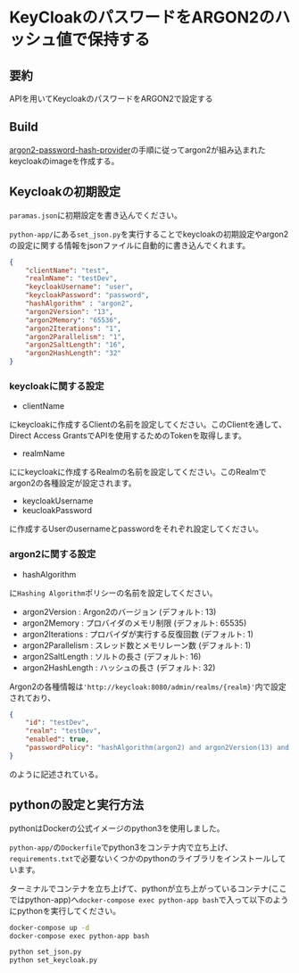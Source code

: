 # KeyCloakのパスワードをARGON2のハッシュ値で保持する

## 要約
APIを用いてKeycloakのパスワードをARGON2で設定する


## Build

[argon2-password-hash-provider](https://github.com/dreezey/argon2-password-hash-provider)の手順に従ってargon2が組み込まれたkeycloakのimageを作成する。

## Keycloakの初期設定

`paramas.json`に初期設定を書き込んでください。

`python-app/`にある`set_json.py`を実行することでkeycloakの初期設定やargon2の設定に関する情報をjsonファイルに自動的に書き込んでくれます。

```params.json
{
    "clientName": "test",
    "realmName": "testDev", 
    "keycloakUsername": "user",
    "keycloakPassword": "password",
    "hashAlgorithm" : "argon2",
    "argon2Version": "13",
    "argon2Memory": "65536",
    "argon2Iterations": "1",
    "argon2Parallelism": "1",
    "argon2SaltLength": "16",
    "argon2HashLength": "32"
}
```

### keycloakに関する設定 ###
* clientName

にkeycloakに作成するClientの名前を設定してください。このClientを通して、Direct Access GrantsでAPIを使用するためのTokenを取得します。

* realmName

ににkeycloakに作成するRealmの名前を設定してください。このRealmでargon2の各種設定が設定されます。

* keycloakUsername
* keucloakPassword

に作成するUserのusernameとpasswordをそれぞれ設定してください。


### argon2に関する設定 ###
* hashAlgorithm

に`Hashing Algorithm`ポリシーの名前を設定してください。

* argon2Version     : Argon2のバージョン (デフォルト: 13)
* argon2Memory      : プロバイダのメモリ制限 (デフォルト: 65535)
* argon2Iterations  : プロバイダが実行する反復回数 (デフォルト: 1)
* argon2Parallelism : スレッド数とメモリレーン数 (デフォルト: 1)
* argon2SaltLength  : ソルトの長さ (デフォルト: 16)
* argon2HashLength  : ハッシュの長さ (デフォルト: 32)

Argon2の各種情報は`'http://keycloak:8080/admin/realms/{realm}'`内で設定されており、
```realm.json
{
    "id": "testDev",
    "realm": "testDev",
    "enabled": true,
    "passwordPolicy": "hashAlgorithm(argon2) and argon2Version(13) and argon2Memory(65536) and argon2Iterations(3) and argon2Parallelism(1) and argon2SaltLength(16) and argon2HashLength(32)"
}
```
のように記述されている。



## pythonの設定と実行方法
pythonはDockerの公式イメージのpython3を使用しました。

`python-app/`の`Dockerfile`でpython3をコンテナ内で立ち上げ、`requirements.txt`で必要ないくつかのpythonのライブラリをインストールしています。

ターミナルでコンテナを立ち上げて、pythonが立ち上がっているコンテナ(ここではpython-app)へ`docker-compose exec python-app bash`で入って以下のようにpythonを実行してください。
```bash
docker-compose up -d
docker-compose exec python-app bash

python set_json.py
python set_keycloak.py 
```